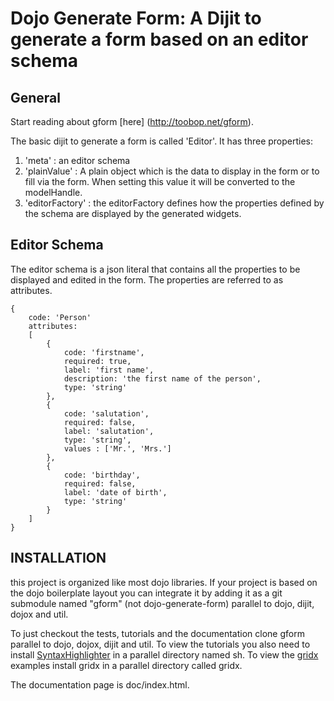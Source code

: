 Dojo Generate Form: A Dijit to generate a form based on an editor schema
=======================================================================


General
-------


Start reading about gform [here] (http://toobop.net/gform).


The basic dijit to generate a form is called 'Editor'. It has three properties:

1. 'meta' : 			an editor schema  
2. 'plainValue' : 		A plain object which is the data to display in the form or to fill via the form. When setting this value it will be converted to the modelHandle. 
3. 'editorFactory' : 	the editorFactory defines how the properties defined by the schema are displayed by the generated widgets.  

 

Editor Schema
-------------

The editor schema is a json literal that contains all the properties to be displayed and edited in the form. The properties are referred to as attributes.

	{
		code: 'Person'
		attributes: 
		[
			{
				code: 'firstname',
				required: true,
				label: 'first name',
				description: 'the first name of the person',
				type: 'string'
			},
			{
				code: 'salutation',
				required: false,
				label: 'salutation',
				type: 'string',
				values : ['Mr.', 'Mrs.']
			},
			{
				code: 'birthday',
				required: false,
				label: 'date of birth',
				type: 'string'
			}
		]
	}



INSTALLATION
------------

this project is organized like most dojo libraries. If your project is based on the dojo boilerplate layout you can integrate it by adding it as a git submodule named "gform" (not dojo-generate-form) parallel to dojo, dijit, dojox and util. 

To just checkout the tests, tutorials and the documentation clone gform parallel to dojo, dojox, dijit and util.
To view the tutorials you also need to install [SyntaxHighlighter](http://alexgorbatchev.com/SyntaxHighlighter/) in a parallel directory named sh.
To view the [gridx](http://github.com/oria/gridx) examples install gridx in a parallel directory called gridx. 

The documentation page is doc/index.html.

